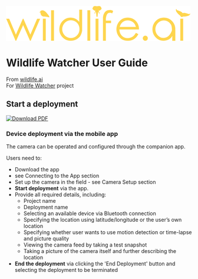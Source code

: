 ![Alt text](../../images/wildlife-ai-logo.png)

# Wildlife Watcher User Guide

From [wildlife.ai](https://wildlife.ai/)  
For [Wildlife Watcher](https://wildlife.ai/projects/wildlife-watcher/) project

## Start a deployment

[![Download PDF](https://img.shields.io/badge/Download-PDF-blue)](../pdf/wildlife_watcher_user_guide_start_a_deployment.pdf)

### Device deployment via the mobile app

The camera can be operated and configured through the companion app. 

Users need to:

- Download the app
- see Connecting to the App section
- Set up the camera in the field - see Camera Setup section
- **Start deployment** via the app.
- Provide all required details, including:
  - Project name
  - Deployment name
  - Selecting an available device via Bluetooth connection
  - Specifying the location using latitude/longitude or the user’s own location
  - Specifying whether user wants to use motion detection or time-lapse and picture quality
  - Viewing the camera feed by taking a test snapshot
  - Taking a picture of the camera itself and further describing the location
- **End the deployment** via clicking the 'End Deployment' button and selecting the deployment to be terminated
